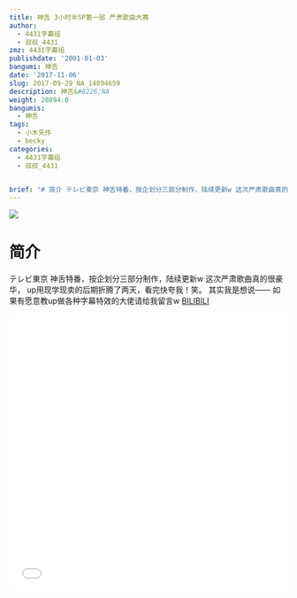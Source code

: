 ```yaml
---
title: 神舌 3小时半SP第一部 严肃歌曲大赛
author:
  - 4431字幕组
  - 叔叔_4431
zmz: 4431字幕组
publishdate: '2001-01-03'
bangumi: 神舌
date: '2017-11-06'
slug: 2017-09-29_NA_14894659
description: 神舌&#8226;NA
weight: 28894.0
bangumis:
  - 神舌
tags:
  - 小木矢作
  - becky
categories:
  - 4431字幕组
  - 叔叔_4431


brief: "# 简介 テレビ東京 神舌特番，按企划分三部分制作，陆续更新w 这次严肃歌曲真的很豪华， up用现学现卖的后期折腾了两天，看完快夸我！笑。 其实我是想说—— 如果有愿意教up做各种字幕特效的大佬请给我留言w"
---
```

![](https://i.imgur.com/0tWpQoP.png)
# 简介  
テレビ東京
神舌特番，按企划分三部分制作，陆续更新w
这次严肃歌曲真的很豪华，
up用现学现卖的后期折腾了两天，看完快夸我！笑。
其实我是想说——
如果有愿意教up做各种字幕特效的大佬请给我留言w
  [BILIBILI](https://www.bilibili.com/video/av14894659/)

  <iframe src="//www.bilibili.com/blackboard/player.html?aid=14894659" width="100%" height="500" frameborder="0" allowfullscreen="allowfullscreen"></iframe>
